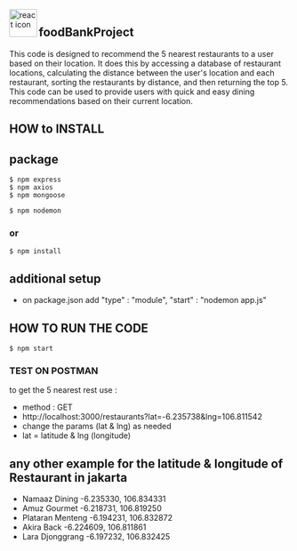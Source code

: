 <img align="left" src="https://github.com/leungwensen/svg-icon/blob/master/dist/svg/logos/nodejs.svg" height="50" alt="react icon"/>

## <h2>foodBankProject</h2>


This code is designed to recommend the 5 nearest restaurants to a user based on their location. It does this by accessing a database of restaurant locations, calculating the distance between the user's location and each restaurant, sorting the restaurants by distance, and then returning the top 5. This code can be used to provide users with quick and easy dining recommendations based on their current location.

## HOW to INSTALL
## package 
``` 
$ npm express
$ npm axios
$ npm mongoose

$ npm nodemon
```
### or
```
$ npm install
```

## additional setup
* on package.json add "type" : "module", "start" : "nodemon app.js"

## HOW TO RUN THE CODE
```
$ npm start
```

### TEST ON POSTMAN
to get the 5 nearest rest use :
* method : GET
* http://localhost:3000/restaurants?lat=-6.235738&lng=106.811542
* change the params (lat & lng) as needed 
* lat = latitude & lng (longitude)

## any other example for the latitude & longitude of Restaurant in jakarta
* Namaaz Dining -6.235330, 106.834331
* Amuz Gourmet -6.218731, 106.819250
* Plataran Menteng -6.194231, 106.832872
* Akira Back -6.224609, 106.811861
* Lara Djonggrang -6.197232, 106.832425
